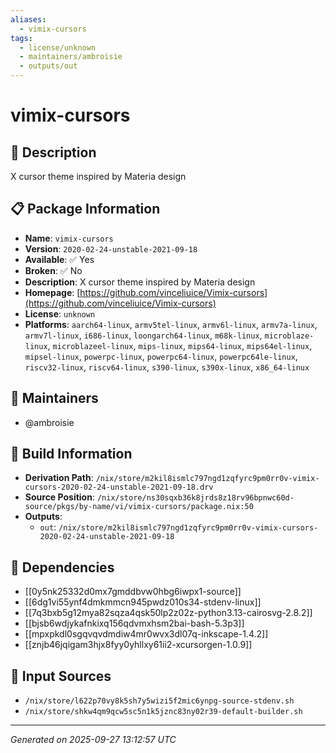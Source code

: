 ```yaml
---
aliases:
  - vimix-cursors
tags:
  - license/unknown
  - maintainers/ambroisie
  - outputs/out
---
```


# vimix-cursors

## 📝 Description

X cursor theme inspired by Materia design

## 📋 Package Information

- **Name**: `vimix-cursors`
- **Version**: `2020-02-24-unstable-2021-09-18`
- **Available**: ✅ Yes
- **Broken**: ✅ No
- **Description**: X cursor theme inspired by Materia design
- **Homepage**: [https://github.com/vinceliuice/Vimix-cursors](https://github.com/vinceliuice/Vimix-cursors)
- **License**: `unknown`
- **Platforms**: `aarch64-linux`, `armv5tel-linux`, `armv6l-linux`, `armv7a-linux`, `armv7l-linux`, `i686-linux`, `loongarch64-linux`, `m68k-linux`, `microblaze-linux`, `microblazeel-linux`, `mips-linux`, `mips64-linux`, `mips64el-linux`, `mipsel-linux`, `powerpc-linux`, `powerpc64-linux`, `powerpc64le-linux`, `riscv32-linux`, `riscv64-linux`, `s390-linux`, `s390x-linux`, `x86_64-linux`
## 👥 Maintainers

- @ambroisie


## 🔧 Build Information

- **Derivation Path**: `/nix/store/m2kil8ismlc797ngd1zqfyrc9pm0rr0v-vimix-cursors-2020-02-24-unstable-2021-09-18.drv`
- **Source Position**: `/nix/store/ns30sqxb36k8jrds8z18rv96bpnwc60d-source/pkgs/by-name/vi/vimix-cursors/package.nix:50`
- **Outputs**:
  - `out`:  `/nix/store/m2kil8ismlc797ngd1zqfyrc9pm0rr0v-vimix-cursors-2020-02-24-unstable-2021-09-18`

## 🔗 Dependencies

- [[0y5nk25332d0mx7gmddbvw0hbg6iwpx1-source]]
- [[6dg1vi55ynf4dmkmmcn945pwdz010s34-stdenv-linux]]
- [[7q3bxb5g12mya82sqza4qsk50lp2z02z-python3.13-cairosvg-2.8.2]]
- [[bjsb6wdjykafnkixq156qdvmxhsm2bai-bash-5.3p3]]
- [[mpxpkdl0sgqvqvdmdiw4mr0wvx3dl07q-inkscape-1.4.2]]
- [[znjb46jqigam3hjx8fyy0yhllxy61ii2-xcursorgen-1.0.9]]

## 📁 Input Sources

- `/nix/store/l622p70vy8k5sh7y5wizi5f2mic6ynpg-source-stdenv.sh`
- `/nix/store/shkw4qm9qcw5sc5n1k5jznc83ny02r39-default-builder.sh`

---
*Generated on 2025-09-27 13:12:57 UTC*
